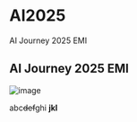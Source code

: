 # AI2025
AI Journey 2025 EMI
## AI Journey 2025 EMI
![image](https://github.com/user-attachments/assets/a7000c39-125d-4248-8e73-a14c43970a81)

abc~~def~~ghi
**jkl**
